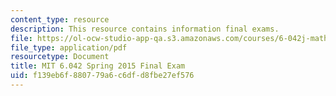 ```yaml
---
content_type: resource
description: This resource contains information final exams.
file: https://ol-ocw-studio-app-qa.s3.amazonaws.com/courses/6-042j-mathematics-for-computer-science-spring-2015/f139eb6f880779a6c6dfd8fbe27ef576_MIT6_042JS15_finalexam.pdf
file_type: application/pdf
resourcetype: Document
title: MIT 6.042 Spring 2015 Final Exam
uid: f139eb6f-8807-79a6-c6df-d8fbe27ef576
---
```

